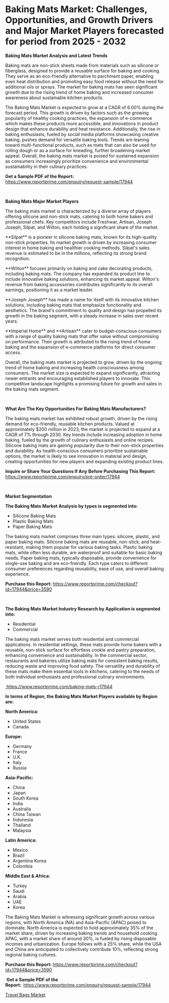 <p><h1>Baking Mats Market: Challenges, Opportunities, and Growth Drivers and Major Market Players forecasted for period from 2025 - 2032</h1></p><p><strong>Baking Mats Market Analysis and Latest Trends</strong></p>
<p><p>Baking mats are non-stick sheets made from materials such as silicone or fiberglass, designed to provide a reusable surface for baking and cooking. They serve as an eco-friendly alternative to parchment paper, enabling even heat distribution and promoting easy food release without the need for additional oils or sprays. The market for baking mats has seen significant growth due to the rising trend of home baking and increased consumer awareness about sustainable kitchen products.</p><p>The Baking Mats Market is expected to grow at a CAGR of 6.00% during the forecast period. This growth is driven by factors such as the growing popularity of healthy cooking practices, the expansion of e-commerce which makes these products more accessible, and innovations in product design that enhance durability and heat resistance. Additionally, the rise in baking enthusiasts, fueled by social media platforms showcasing creative baking, pushes demand for versatile baking tools. Trends are leaning toward multi-functional products, such as mats that can also be used for rolling dough or as a surface for kneading, further broadening market appeal. Overall, the baking mats market is poised for sustained expansion as consumers increasingly prioritize convenience and environmental sustainability in their culinary practices.</p></p>
<p><strong>Get a Sample PDF of the Report:&nbsp;</strong> <a href="https://www.reportprime.com/enquiry/request-sample/17944?utm_campaign=2468&utm_medium=2&utm_source=Github&utm_content=ia&utm_term=18032025&utm_id=baking-mats">https://www.reportprime.com/enquiry/request-sample/17944</a></p>
<p>&nbsp;</p>
<p><strong>Baking Mats Major Market Players</strong></p>
<p><p>The baking mats market is characterized by a diverse array of players offering silicone and non-stick mats, catering to both home bakers and professional chefs. Key competitors include Freshwar, Artisan, Joseph Joseph, Silpat, and Wilton, each holding a significant share of the market.</p><p>**Silpat** is a pioneer in silicone baking mats, known for its high-quality non-stick properties. Its market growth is driven by increasing consumer interest in home baking and healthier cooking methods. Silpat's sales revenue is estimated to be in the millions, reflecting its strong brand recognition.</p><p>**Wilton** focuses primarily on baking and cake decorating products, including baking mats. The company has expanded its product line to include innovative baking solutions, enhancing its market appeal. Wilton's revenue from baking accessories contributes significantly to its overall earnings, positioning it as a market leader.</p><p>**Joseph Joseph** has made a name for itself with its innovative kitchen solutions, including baking mats that emphasize functionality and aesthetics. The brand's commitment to quality and design has propelled its growth in the baking segment, with a steady increase in sales over recent years.</p><p>**Imperial Home** and **Artisan** cater to budget-conscious consumers with a range of quality baking mats that offer value without compromising on performance. Their growth is attributed to the rising trend of home baking and the expansion of e-commerce platforms for direct consumer access.</p><p>Overall, the baking mats market is projected to grow, driven by the ongoing trend of home baking and increasing health consciousness among consumers. The market size is expected to expand significantly, attracting newer entrants and encouraging established players to innovate. This competitive landscape highlights a promising future for growth and sales in the baking mats segment.</p></p>
<p>&nbsp;</p>
<p><strong>What Are The Key Opportunities For Baking Mats Manufacturers?</strong></p>
<p><p>The baking mats market has exhibited robust growth, driven by the rising demand for eco-friendly, reusable kitchen products. Valued at approximately $200 million in 2023, the market is projected to expand at a CAGR of 7% through 2030. Key trends include increasing adoption in home baking, fueled by the growth of culinary enthusiasts and online recipes. Silicone baking mats are gaining popularity due to their non-stick properties and durability. As health-conscious consumers prioritize sustainable options, the market is likely to see innovation in material and design, creating opportunities for new players and expanding existing product lines.</p></p>
<p><strong>Inquire or Share Your Questions If Any Before Purchasing This Report:</strong> <a href="https://www.reportprime.com/enquiry/pre-order/17944?utm_campaign=2468&utm_medium=2&utm_source=Github&utm_content=ia&utm_term=18032025&utm_id=baking-mats">https://www.reportprime.com/enquiry/pre-order/17944</a></p>
<p>&nbsp;</p>
<p><strong>Market Segmentation</strong></p>
<p><strong>The Baking Mats Market Analysis by types is segmented into:</strong></p>
<p><ul><li>Silicone Baking Mats</li><li>Plastic Baking Mats</li><li>Paper Baking Mats</li></ul></p>
<p><p>The baking mats market comprises three main types: silicone, plastic, and paper baking mats. Silicone baking mats are reusable, non-stick, and heat-resistant, making them popular for various baking tasks. Plastic baking mats, while often less durable, are waterproof and suitable for basic baking needs. Paper baking mats, typically disposable, provide convenience for single-use baking and are eco-friendly. Each type caters to different consumer preferences regarding reusability, ease of use, and overall baking experience.</p></p>
<p><strong>Purchase this Report:&nbsp;</strong><a href="https://www.reportprime.com/checkout?id=17944&price=3590&utm_campaign=2468&utm_medium=2&utm_source=Github&utm_content=ia&utm_term=18032025&utm_id=baking-mats">https://www.reportprime.com/checkout?id=17944&price=3590</a></p>
<p>&nbsp;</p>
<p><strong>The Baking Mats Market Industry Research by Application is segmented into:</strong></p>
<p><ul><li>Residential</li><li>Commercial</li></ul></p>
<p><p>The baking mats market serves both residential and commercial applications. In residential settings, these mats provide home bakers with a reusable, non-stick surface for effortless cookie and pastry preparation, enhancing convenience and sustainability. In the commercial sector, restaurants and bakeries utilize baking mats for consistent baking results, reducing waste and improving food safety. The versatility and durability of these mats make them essential tools in kitchens, catering to the needs of both individual enthusiasts and professional culinary environments.</p></p>
<p><a href="https://www.reportprime.com/baking-mats-r17944?utm_campaign=2468&utm_medium=2&utm_source=Github&utm_content=ia&utm_term=18032025&utm_id=baking-mats">&nbsp;https://www.reportprime.com/baking-mats-r17944</a></p>
<p><strong>In terms of Region, the Baking Mats Market Players available by Region are:</strong></p>
<p>
    <p> <strong> North America: </strong>
        <ul>
            <li>United States</li>
            <li>Canada</li>
        </ul>
        </p> 
    <p> <strong> Europe: </strong>
        <ul>
            <li>Germany</li>
            <li>France</li>
            <li>U.K.</li>
            <li>Italy</li>
            <li>Russia</li>
        </ul>
        </p> 
    <p> <strong> Asia-Pacific: </strong>
        <ul>
            <li>China</li>
            <li>Japan</li>
            <li>South Korea</li>
            <li>India</li>
            <li>Australia</li>
            <li>China Taiwan</li>
            <li>Indonesia</li>
            <li>Thailand</li>
            <li>Malaysia</li>
        </ul>
        </p> 
    <p> <strong> Latin America: </strong>
        <ul>
            <li>Mexico</li>
            <li>Brazil</li>
            <li>Argentina Korea</li>
            <li>Colombia</li>
        </ul>
        </p> 
    <p> <strong> Middle East & Africa: </strong>
        <ul>
            <li>Turkey</li>
            <li>Saudi</li>
            <li>Arabia</li>
            <li>UAE</li>
            <li>Korea</li>
        </ul>
    </p>
    </p>
<p><p>The Baking Mats Market is witnessing significant growth across various regions, with North America (NA) and Asia-Pacific (APAC) poised to dominate. North America is expected to hold approximately 35% of the market share, driven by increasing baking trends and household cooking. APAC, with a market share of around 30%, is fueled by rising disposable incomes and urbanization. Europe follows with a 25% share, while the USA and China are anticipated to collectively contribute 10%, reflecting strong regional baking cultures.</p></p>
<p><strong>Purchase this Report: </strong><a href="https://www.reportprime.com/checkout?id=17944&price=3590&utm_campaign=2468&utm_medium=2&utm_source=Github&utm_content=ia&utm_term=18032025&utm_id=baking-mats">https://www.reportprime.com/checkout?id=17944&price=3590</a></p>
<p>&nbsp;<strong>Get a Sample PDF of the Report:&nbsp;&nbsp;</strong><a href="https://www.reportprime.com/enquiry/request-sample/17944?utm_campaign=2468&utm_medium=2&utm_source=Github&utm_content=ia&utm_term=18032025&utm_id=baking-mats">https://www.reportprime.com/enquiry/request-sample/17944</a></p>
<p><strong></strong></p>
<p><p><a href="https://github.com/JubayerMia832/Market-Research-Report-List-2/blob/main/travel-bags-market.md?utm_campaign=2468&utm_medium=2&utm_source=Github&utm_content=ia&utm_term=18032025&utm_id=baking-mats">Travel Bags Market</a></p></p>